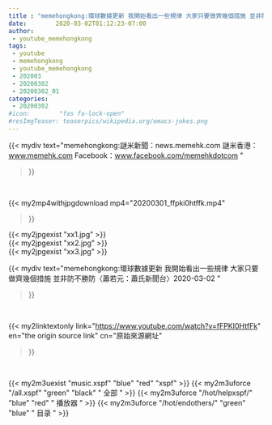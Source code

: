 ```yaml
---
title : "memehongkong:環球數據更新 我開始看出一些規律 大家只要做齊幾個措施 並非防不勝防〈蕭若元：蕭氏新聞台〉2020-03-02 "
date:        2020-03-02T01:12:23-07:00
author:
 - youtube_memehongkong
tags:
 - youtube
 - memehongkong
 - youtube_memehongkong
 - 202003
 - 20200302
 - 20200302_01
categories:
 - 20200302
#icon:        "fas fa-lock-open"
#resImgTeaser: teaserpics/wikipedia.org/emacs-jokes.png
---
```


{{< mydiv text="memehongkong:謎米新聞：news.memehk.com 謎米香港： www.memehk.com Facebook：www.facebook.com/memehkdotcom "
>}}
<br>


{{< my2mp4withjpgdownload mp4="20200301_ffpki0htffk.mp4"
>}}

{{< my2jpgexist "xx1.jpg" >}}<br>
{{< my2jpgexist "xx2.jpg" >}}<br>
{{< my2jpgexist "xx3.jpg" >}}<br>



{{< mydiv text="memehongkong:環球數據更新 我開始看出一些規律 大家只要做齊幾個措施 並非防不勝防〈蕭若元：蕭氏新聞台〉2020-03-02 "
>}}
<br>

{{< my2linktextonly link="https://www.youtube.com/watch?v=fFPKI0HtfFk"
en="the origin source link" cn="原始來源網址"
>}}


<br>

{{< my2m3uexist "music.xspf"        "blue"   "red"    "xspf" >}} {{< my2m3uforce "/all.xspf"         "green"  "black"  " 全部 " >}} {{< my2m3uforce "/hot/helpxspf/"    "blue"   "red"    " 播放器 " >}} {{< my2m3uforce "/hot/endothers/"   "green"  "blue"   " 目录 " >}} 

